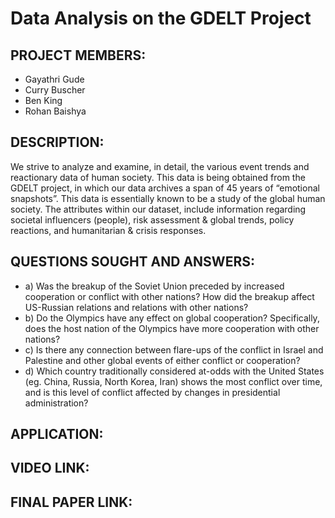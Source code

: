 # Data Analysis on the GDELT Project 

## PROJECT MEMBERS: 
 - Gayathri Gude 
 - Curry Buscher 
 - Ben King 
 - Rohan Baishya  
 
## DESCRIPTION:  
We strive to analyze and examine, in detail, the various event trends and reactionary data of human society. This data is being obtained from the GDELT project, in which our data archives a span of 45 years of “emotional snapshots”. This data is essentially known to be a study of the global human society. The attributes within our dataset, include information regarding societal influencers (people), risk assessment & global trends, policy reactions, and humanitarian & crisis responses. 

## QUESTIONS SOUGHT AND ANSWERS:  
- a) Was the breakup of the Soviet Union preceded by increased cooperation or conflict with other nations? How did the breakup        affect US-Russian relations and relations with other nations?
- b) Do the Olympics have any effect on global cooperation? Specifically, does the host nation of the Olympics have more              cooperation with other nations?
- c) Is there any connection between flare-ups of the conflict in Israel and Palestine and other global events of either conflict or        cooperation?
- d) Which country traditionally considered at-odds with the United States (eg. China, Russia, North Korea, Iran) shows the most            conflict over time, and is this level of conflict affected by changes in presidential administration?  

## APPLICATION:  

## VIDEO LINK:  

## FINAL PAPER LINK: 
